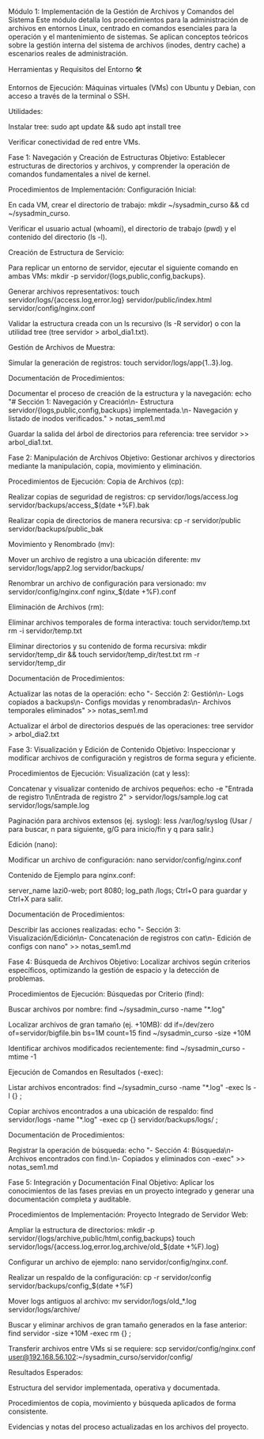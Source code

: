 Módulo 1: Implementación de la Gestión de Archivos y Comandos del Sistema
Este módulo detalla los procedimientos para la administración de archivos en entornos Linux, centrado en comandos esenciales para la operación y el mantenimiento de sistemas. Se aplican conceptos teóricos sobre la gestión interna del sistema de archivos (inodes, dentry cache) a escenarios reales de administración.

Herramientas y Requisitos del Entorno 🛠️

Entornos de Ejecución: Máquinas virtuales (VMs) con Ubuntu y Debian, con acceso a través de la terminal o SSH.

Utilidades:

Instalar tree: sudo apt update && sudo apt install tree

Verificar conectividad de red entre VMs.

Fase 1: Navegación y Creación de Estructuras
Objetivo: Establecer estructuras de directorios y archivos, y comprender la operación de comandos fundamentales a nivel de kernel.

Procedimientos de Implementación:
Configuración Inicial:

En cada VM, crear el directorio de trabajo: mkdir ~/sysadmin_curso && cd ~/sysadmin_curso.

Verificar el usuario actual (whoami), el directorio de trabajo (pwd) y el contenido del directorio (ls -l).

Creación de Estructura de Servicio:

Para replicar un entorno de servidor, ejecutar el siguiente comando en ambas VMs:
mkdir -p servidor/{logs,public,config,backups}.

Generar archivos representativos:
touch servidor/logs/{access.log,error.log} servidor/public/index.html servidor/config/nginx.conf

Validar la estructura creada con un ls recursivo (ls -R servidor) o con la utilidad tree (tree servidor > arbol_dia1.txt).

Gestión de Archivos de Muestra:

Simular la generación de registros: touch servidor/logs/app{1..3}.log.

Documentación de Procedimientos:

Documentar el proceso de creación de la estructura y la navegación:
echo "# Sección 1: Navegación y Creación\n- Estructura servidor/{logs,public,config,backups} implementada.\n- Navegación y listado de inodos verificados." > notas_sem1.md

Guardar la salida del árbol de directorios para referencia: tree servidor >> arbol_dia1.txt.

Fase 2: Manipulación de Archivos
Objetivo: Gestionar archivos y directorios mediante la manipulación, copia, movimiento y eliminación.

Procedimientos de Ejecución:
Copia de Archivos (cp):

Realizar copias de seguridad de registros:
cp servidor/logs/access.log servidor/backups/access_$(date +%F).bak

Realizar copia de directorios de manera recursiva:
cp -r servidor/public servidor/backups/public_bak

Movimiento y Renombrado (mv):

Mover un archivo de registro a una ubicación diferente:
mv servidor/logs/app2.log servidor/backups/

Renombrar un archivo de configuración para versionado:
mv servidor/config/nginx.conf nginx_$(date +%F).conf

Eliminación de Archivos (rm):

Eliminar archivos temporales de forma interactiva:
touch servidor/temp.txt
rm -i servidor/temp.txt

Eliminar directorios y su contenido de forma recursiva:
mkdir servidor/temp_dir && touch servidor/temp_dir/test.txt
rm -r servidor/temp_dir

Documentación de Procedimientos:

Actualizar las notas de la operación:
echo "- Sección 2: Gestión\n- Logs copiados a backups\n- Configs movidas y renombradas\n- Archivos temporales eliminados" >> notas_sem1.md

Actualizar el árbol de directorios después de las operaciones:
tree servidor > arbol_dia2.txt

Fase 3: Visualización y Edición de Contenido
Objetivo: Inspeccionar y modificar archivos de configuración y registros de forma segura y eficiente.

Procedimientos de Ejecución:
Visualización (cat y less):

Concatenar y visualizar contenido de archivos pequeños:
echo -e "Entrada de registro 1\nEntrada de registro 2" > servidor/logs/sample.log
cat servidor/logs/sample.log

Paginación para archivos extensos (ej. syslog):
less /var/log/syslog (Usar / para buscar, n para siguiente, g/G para inicio/fin y q para salir.)

Edición (nano):

Modificar un archivo de configuración:
nano servidor/config/nginx.conf

Contenido de Ejemplo para nginx.conf:

server_name lazi0-web;
port 8080;
log_path /logs;
Ctrl+O para guardar y Ctrl+X para salir.

Documentación de Procedimientos:

Describir las acciones realizadas:
echo "- Sección 3: Visualización/Edición\n- Concatenación de registros con cat\n- Edición de configs con nano" >> notas_sem1.md

Fase 4: Búsqueda de Archivos
Objetivo: Localizar archivos según criterios específicos, optimizando la gestión de espacio y la detección de problemas.

Procedimientos de Ejecución:
Búsquedas por Criterio (find):

Buscar archivos por nombre:
find ~/sysadmin_curso -name "*.log"

Localizar archivos de gran tamaño (ej. +10MB):
dd if=/dev/zero of=servidor/bigfile.bin bs=1M count=15
find ~/sysadmin_curso -size +10M

Identificar archivos modificados recientemente:
find ~/sysadmin_curso -mtime -1

Ejecución de Comandos en Resultados (-exec):

Listar archivos encontrados:
find ~/sysadmin_curso -name "*.log" -exec ls -l {} \;

Copiar archivos encontrados a una ubicación de respaldo:
find servidor/logs -name "*.log" -exec cp {} servidor/backups/logs/ \;

Documentación de Procedimientos:

Registrar la operación de búsqueda:
echo "- Sección 4: Búsqueda\n- Archivos encontrados con find.\n- Copiados y eliminados con -exec" >> notas_sem1.md

Fase 5: Integración y Documentación Final
Objetivo: Aplicar los conocimientos de las fases previas en un proyecto integrado y generar una documentación completa y auditable.

Procedimientos de Implementación:
Proyecto Integrado de Servidor Web:

Ampliar la estructura de directorios:
mkdir -p servidor/{logs/archive,public/html,config,backups}
touch servidor/logs/{access.log,error.log,archive/old_$(date +%F).log}

Configurar un archivo de ejemplo: nano servidor/config/nginx.conf.

Realizar un respaldo de la configuración:
cp -r servidor/config servidor/backups/config_$(date +%F)

Mover logs antiguos al archivo:
mv servidor/logs/old_*.log servidor/logs/archive/

Buscar y eliminar archivos de gran tamaño generados en la fase anterior:
find servidor -size +10M -exec rm {} \;

Transferir archivos entre VMs si se requiere:
scp servidor/config/nginx.conf user@192.168.56.102:~/sysadmin_curso/servidor/config/

Resultados Esperados:

Estructura del servidor implementada, operativa y documentada.

Procedimientos de copia, movimiento y búsqueda aplicados de forma consistente.

Evidencias y notas del proceso actualizadas en los archivos del proyecto.
